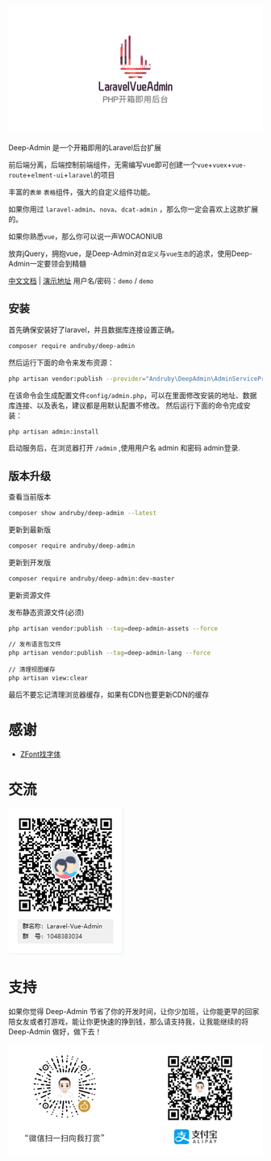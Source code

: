 ![logo](./docs/README.assets/logo-1584436939847.png)

Deep-Admin 是一个开箱即用的Laravel后台扩展

前后端分离，后端控制前端组件，无需编写vue即可创建一个`vue`+`vuex`+`vue-route`+`elment-ui`+`laravel`的项目

丰富的`表单` `表格`组件，强大的自定义组件功能。

如果你用过 `laravel-admin`、`nova`、`dcat-admin` ，那么你一定会喜欢上这款扩展的。

如果你熟悉`vue`，那么你可以说一声WOCAONIUB

放弃jQuery，拥抱vue，是Deep-Admin对`自定义`与`vue生态`的追求，使用Deep-Admin一定要领会到精髓



[中文文档](https://www.yuque.com/andruby/deep-admin/overview) | [演示地址](https://deep-admin.com/admin) 用户名/密码：`demo` / `demo`
## 安装
首先确保安装好了laravel，并且数据库连接设置正确。

``` bash
composer require andruby/deep-admin
```

然后运行下面的命令来发布资源：
``` bash
php artisan vendor:publish --provider="Andruby\DeepAdmin\AdminServiceProvider"
```
在该命令会生成配置文件`config/admin.php`，可以在里面修改安装的地址、数据库连接、以及表名，建议都是用默认配置不修改。
然后运行下面的命令完成安装：
``` bash
php artisan admin:install
```
启动服务后，在浏览器打开 `/admin` ,使用用户名 admin 和密码 admin登录.

## 版本升级

 查看当前版本
```bash
composer show andruby/deep-admin --latest
```
 更新到最新版
```bash
composer require andruby/deep-admin
```
 更新到开发版
```bash
composer require andruby/deep-admin:dev-master
```
更新资源文件

发布静态资源文件(必须)
```bash
php artisan vendor:publish --tag=deep-admin-assets --force
```
```bash
// 发布语言包文件
php artisan vendor:publish --tag=deep-admin-lang --force

// 清理视图缓存
php artisan view:clear
```
最后不要忘记清理浏览器缓存，如果有CDN也要更新CDN的缓存

# 感谢

- [ZFont找字体](http://zfont.cn)



# 交流

![image-20200313103804881](./docs/README.assets/image-20200313103804881.png)

# 支持

如果你觉得 Deep-Admin 节省了你的开发时间，让你少加班，让你能更早的回家陪女友或者打游戏，能让你更快速的挣到钱，那么请支持我，让我能继续的将 Deep-Admin 做好，做下去！

![image-20200313112129545](./docs/README.assets/image-20200313112129545.png)
